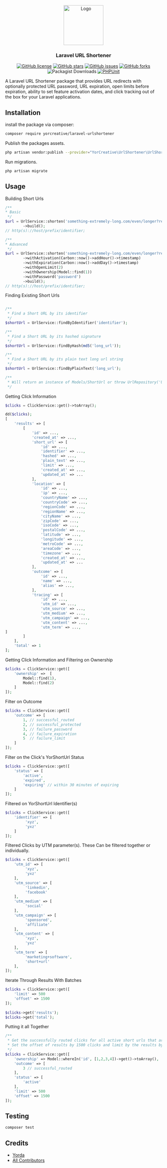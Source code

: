 
<br />
<br />

<div align="center">
  <a href="https://github.com/YorCreative">
    <img src="content/logo.png" alt="Logo" width="128" height="128">
  </a>
</div>

<h3 align="center">Laravel URL Shortener</h3>

<div align="center">
<a href="https://github.com/YorCreative/Laravel-UrlShortener/blob/main/LICENSE.md"><img alt="GitHub license" src="https://img.shields.io/github/license/YorCreative/Laravel-UrlShortener"></a>
<a href="https://github.com/YorCreative/Laravel-UrlShortener/stargazers"><img alt="GitHub stars" src="https://img.shields.io/github/stars/YorCreative/Laravel-UrlShortener"></a>
<a href="https://github.com/YorCreative/Laravel-UrlShortener/issues"><img alt="GitHub issues" src="https://img.shields.io/github/issues/YorCreative/Laravel-UrlShortener"></a>
<a href="https://github.com/YorCreative/Laravel-UrlShortener/network"><img alt="GitHub forks" src="https://img.shields.io/github/forks/YorCreative/Laravel-UrlShortener"></a>
<img alt="Packagist Downloads" src="https://img.shields.io/packagist/dt/YorCreative/Laravel-UrlShortener?color=green">
<a href="https://github.com/YorCreative/Laravel-UrlShortener/actions/workflows/phpunit.yml"><img alt="PHPUnit" src="https://github.com/YorCreative/Laravel-UrlShortener/actions/workflows/phpunit.yml/badge.svg"></a>
</div>

A Laravel URL Shortener package that provides URL redirects with optionally protected URL password, URL expiration, open
limits before expiration, ability to set feature activation dates, and click tracking out of the box for your Laravel
applications.

## Installation

install the package via composer:

```bash
composer require yorcreative/laravel-urlshortener
```

Publish the packages assets.
```bash
php artisan vendor:publish --provider="YorCreative\UrlShortener\UrlShortenerServiceProvider"
```

Run migrations.
```bash
php artisan migrate
```

## Usage

Building Short Urls

```php
/**
* Basic
 */
$url = UrlService::shorten('something-extremely-long.com/even/longer?ref=with&some=thingelselonger')
        ->build(); 
// http(s)://host/prefix/identifier;

/**
* Advanced
 */
$url = UrlService::shorten('something-extremely-long.com/even/longer?ref=with&some=thingelselonger')
        ->withActivation(Carbon::now()->addHour()->timestamp)
        ->withExpiration(Carbon::now()->addDay()->timestamp)
        ->withOpenLimit(2)
        ->withOwnership(Model::find(1))
        ->withPassword('password')
        ->build();
// http(s)://host/prefix/identifier;
```

Finding Existing Short Urls

```php

/**
 * Find a Short URL by its identifier 
 */
$shortUrl = UrlService::findByIdentifier('identifier');

/**
 * Find a Short URL by its hashed signature
 */
$shortUrl = UrlService::findByHash(md5('long_url'));

/**
 * Find a Short URL by its plain text long url string 
 */
$shortUrl = UrlService::findByPlainText('long_url');

/**
 * Will return an instance of Models/ShortUrl or throw UrlRepository('Unable to locate Short URL')
 */
```

Getting Click Information

```php
$clicks = ClickService::get()->toArray();

dd($clicks);
[
    'results' => [
        [
            'id' => ...,
            'created_at' => ...,
            'short_url' => [
                'id' => ...,
                'identifier' => ...,
                'hashed' => ...,
                'plain_text' => ...,
                'limit' => ...,
                'created_at' => ...,
                'updated_at' => ...
            ],
            'location' => [
                'id' => ...,
                'ip' => ...,
                'countryName' => ...,
                'countryCode' => ...,
                'regionCode' => ...,
                'regionName' => ...,
                'cityName' => ...,
                'zipCode' => ...,
                'isoCode' => ...,
                'postalCode' => ...,
                'latitude' => ...,
                'longitude' => ...,
                'metroCode' => ...,
                'areaCode' => ...,
                'timezone' => ...,
                'created_at' => ...,
                'updated_at' => ...
            ],
            'outcome' => [
                'id' => ...,
                'name' => ...,
                'alias' => ...,
            ],
            'tracing' => [
                'id' => ...,
                'utm_id' => ...,
                'utm_source' => ...,
                'utm_medium' => ...,
                'utm_campaign' => ...,
                'utm_content' => ...,
                'utm_term' => ...,
]
        ]  
    ],
    'total' => 1
];
```

Getting Click Information and Filtering on Ownership

```php
$clicks = ClickService::get([
    'ownership' =>  [
        Model::find(1),
        Model::find(2)
    ]        
]);
```


Filter on Outcome

```php
$clicks = ClickService::get([
    'outcome' => [
        1, // successful_routed
        2, // successful_protected
        3, // failure_password
        4, // failure_expiration
        5  // failure_limit
    ]        
]);
```
Filter on the Click's YorShortUrl Status

```php
$clicks = ClickService::get([
    'status' => [
        'active',
        'expired',
        'expiring' // within 30 minutes of expiring
    ]        
]);
```

Filtered on YorShortUrl Identifier(s)

```php
$clicks = ClickService::get([
    'identifier' => [
         'xyz',
         'yxz'
    ]
]);
```

Filtered Clicks by UTM parameter(s). These Can be filtered together or individually.
```php
$clicks = ClickService::get([
    'utm_id' => [
         'xyz',
         'yxz'
    ],
    'utm_source' => [
         'linkedin',
         'facebook'
    ],
    'utm_medium' => [
         'social'
    ],
    'utm_campaign' => [
         'sponsored',
         'affiliate'
    ],
    'utm_content' => [
         'xyz',
         'yxz'
    ],
    'utm_term' => [
         'marketing+software',
         'short+url'
    ],
]);
```

Iterate Through Results With Batches

```php
$clicks = ClickService::get([
    'limit' => 500
    'offset' => 1500
]); 
  
$clicks->get('results');
$clicks->get('total');
```

Putting it all Together

```php
/**
 * Get the successfully routed clicks for all active short urls that are owned by Model IDs 1,2,3 and 4.
 * Set the offset of results by 1500 clicks and limit by the results by 500.
 */
$clicks = ClickService::get([
    'ownership' => Model::whereIn('id', [1,2,3,4])->get()->toArray(),
    'outcome' => [
        3 // successful_routed
    ],
    'status' => [
        'active'
    ],       
    'limit' => 500
    'offset' => 1500
]);
```

## Testing

```bash
composer test
```

## Credits

- [Yorda](https://github.com/yordadev)
- [All Contributors](../../contributors)

